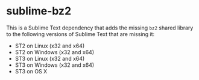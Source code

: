 # sublime-bz2

This is a Sublime Text dependency that adds the missing `bz2` shared
library to the following versions of Sublime Text that are missing it:

 - ST2 on Linux (x32 and x64)
 - ST2 on Windows (x32 and x64)
 - ST3 on Linux (x32 and x64)
 - ST3 on Windows (x32 and x64)
 - ST3 on OS X
